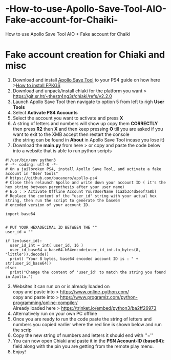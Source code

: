 # -How-to-use-Apollo-Save-Tool-AIO-Fake-account-for-Chaiki-
 How to use Apollo Save Tool AIO + Fake account for Chaiki 

# Fake account creation for Chiaki and misc       
1. Download and install [Apollo Save Tool](https://pkg-zone.com/details/APOL00004) to your PS4 guide on how here >[How to install FPKGS](https://github.com/DrYenyen/How-To-Install-PS4-FPKGS)         
2. Download and unpack/install chiaki for the platform you want > https://git.sr.ht/~thestr4ng3r/chiaki/refs/v2.2.0   
2. Launch Apollo Save Tool then navigate to option 5 from left to righ **User Tools**    
3. Select **Activate PS4 Accounts**    
4. Select the account you want to activate and press **X**         
5. A string of letters and numbers will show up copy them **CORRECTLY** then press **R2** then **X** and then keep pressing **O** till you are asked if you want to exit to the XMB accept then restart the console            
(the string can be found in **About** in Apollo Save Tool incase you lose it)              
2. Download the **main.py** from here >    or copy and paste the code below into a website that is able to run python scripts         
```    
#!/usr/bin/env python3
# -*- coding: utf-8 -*-
# On a jailbroken PS4, install Apollo Save Tool, and activate a fake account in "User tools"
# https://github.com/bucanero/apollo-ps4
# Close then relaunch Apollo and write down your account ID ( it's the hex string between parenthesis after your user name)
# E.G : > Activate Offline Account YourUserName (1a2b3c4d5e6f7a8b)
# Replace the content of the "user_id" string with your actual hex string, then run the script to generate the base64
# encoded version of your account ID.

import base64


# PUT YOUR HEXADECIMAL ID BETWEEN THE ""
user_id = "" 

if len(user_id):
  user_id_int = int( user_id, 16 )
  user_id_base64 = base64.b64encode(user_id_int.to_bytes(8, "little")).decode()
  print( "Your 8 bytes, base64 encoded account ID is : " + str(user_id_base64))
else:
  print("Change the content of 'user_id' to match the string you found in Apollo.")
```  
3. Websites it can run on or is already loaded on        
copy and paste into > https://www.online-python.com/     
copy and paste into > https://www.programiz.com/python-programming/online-compiler/   
Already loaded here > https://trinket.io/embed/python3/ba2ff26973   
4. Alternatively run on your own PC offline     
0. Once you are ready to run the code paste the string of letters and numbers you copied earlier where the red line is shown below and run the scrip          
0. Copy the new string of numbers and letters it should end with ''=''    
0. You can now open Chiaki and paste it in the **PSN Account-ID (base64):** field along with the pin you are getting from the remote play menu.        
10. Enjoy!   

